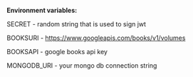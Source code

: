 **Environment variables:**

SECRET - random string that is used to sign jwt

BOOKSURI - https://www.googleapis.com/books/v1/volumes

BOOKSAPI - google books api key

MONGODB_URI - your mongo db connection string
